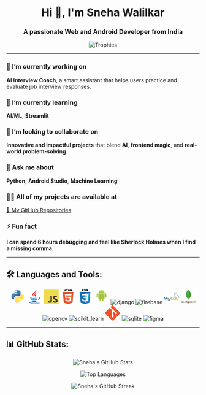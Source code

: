 <h1 align="center">Hi 👋, I'm Sneha Walilkar</h1>
<h3 align="center">A passionate Web and Android Developer from India</h3>

<p align="center">
  <img src="https://github-profile-trophy.vercel.app/?username=snehawalilkar07&theme=tokyonight&margin-w=15&margin-h=15" alt="Trophies" />
</p>

---

### 🔭 I’m currently working on  
**AI Interview Coach**, a smart assistant that helps users practice and evaluate job interview responses.

### 🌱 I’m currently learning  
**AI/ML**, **Streamlit**

### 👯 I’m looking to collaborate on  
**Innovative and impactful projects** that blend **AI**, **frontend magic**, and **real-world problem-solving**

### 💬 Ask me about  
**Python**, **Android Studio**, **Machine Learning**

### 👨‍💻 All of my projects are available at  
[🔗 My GitHub Repositories](https://github.com/snehawalilkar07?tab=repositories)

### ⚡ Fun fact  
**I can spend 6 hours debugging and feel like Sherlock Holmes when I find a missing comma.**

---

## 🛠️ Languages and Tools:

<p align="center">
  <img src="https://raw.githubusercontent.com/devicons/devicon/master/icons/python/python-original.svg" alt="python" width="40" height="40"/>
  <img src="https://raw.githubusercontent.com/devicons/devicon/master/icons/java/java-original.svg" alt="java" width="40" height="40"/>
  <img src="https://raw.githubusercontent.com/devicons/devicon/master/icons/javascript/javascript-original.svg" alt="javascript" width="40" height="40"/>
  <img src="https://raw.githubusercontent.com/devicons/devicon/master/icons/html5/html5-original-wordmark.svg" alt="html5" width="40" height="40"/>
  <img src="https://raw.githubusercontent.com/devicons/devicon/master/icons/css3/css3-original-wordmark.svg" alt="css3" width="40" height="40"/>
  <img src="https://raw.githubusercontent.com/devicons/devicon/master/icons/android/android-original-wordmark.svg" alt="android" width="40" height="40"/>
  <img src="https://cdn.worldvectorlogo.com/logos/django.svg" alt="django" width="40" height="40"/>
  <img src="https://www.vectorlogo.zone/logos/firebase/firebase-icon.svg" alt="firebase" width="40" height="40"/>
  <img src="https://raw.githubusercontent.com/devicons/devicon/master/icons/mysql/mysql-original-wordmark.svg" alt="mysql" width="40" height="40"/>
  <img src="https://raw.githubusercontent.com/devicons/devicon/master/icons/mongodb/mongodb-original-wordmark.svg" alt="mongodb" width="40" height="40"/>
  <img src="https://www.vectorlogo.zone/logos/opencv/opencv-icon.svg" alt="opencv" width="40" height="40"/>
  <img src="https://upload.wikimedia.org/wikipedia/commons/0/05/Scikit_learn_logo_small.svg" alt="scikit_learn" width="40" height="40"/>
  <img src="https://raw.githubusercontent.com/devicons/devicon/master/icons/git/git-original.svg" alt="git" width="40" height="40"/>
  <img src="https://www.vectorlogo.zone/logos/sqlite/sqlite-icon.svg" alt="sqlite" width="40" height="40"/>
  <img src="https://www.vectorlogo.zone/logos/figma/figma-icon.svg" alt="figma" width="40" height="40"/>
</p>

---

## 📊 GitHub Stats:

<p align="center">
  <img src="https://github-readme-stats.vercel.app/api?username=snehawalilkar07&show_icons=true&theme=tokyonight" alt="Sneha's GitHub Stats" />
</p>

<p align="center">
  <img src="https://github-readme-stats.vercel.app/api/top-langs/?username=snehawalilkar07&layout=compact&theme=tokyonight" alt="Top Languages" />
</p>

<!-- Optional fallback if streak graph fails -->

<p align="center">
  <img src="https://streak-stats.demolab.com?user=snehawalilkar07&theme=tokyonight" alt="Sneha's GitHub Streak" />
</p>



<!--
## 📫 Connect with me:
<p align="center">
  <a href="https://linkedin.com/in/sneha-walilkar" target="_blank">
    <img src="https://img.shields.io/badge/LinkedIn-blue?style=for-the-badge&logo=linkedin" />
  </a>
  <a href="mailto:sneha.walilkar@gmail.com">
    <img src="https://img.shields.io/badge/Gmail-red?style=for-the-badge&logo=gmail&logoColor=white" />
  </a>
</p>
-->

